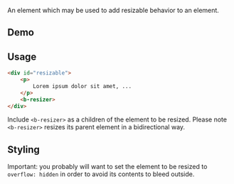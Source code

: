 An element which may be used to add resizable behavior to an element.

## Demo
<div class="element-demo" id="example"></div>

## Usage

```html
<div id="resizable">
    <p>
        Lorem ipsum dolor sit amet, ...
    </p>
    <b-resizer>
</div>
```

Include `<b-resizer>` as a children of the element to be resized. Please note `<b-resizer>` resizes its parent element in a bidirectional way.

## Styling

Important: you probably will want to set the element to be resized to `overflow: hidden` in order to avoid its contents to bleed outside.